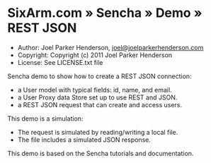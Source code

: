 # SixArm.com » Sencha » Demo » REST JSON

  * Author: Joel Parker Henderson, joel@joelparkerhenderson.com
  * Copyright: Copyright (c) 2011 Joel Parker Henderson
  * License: See LICENSE.txt file

Sencha demo to show how to create a REST JSON connection:

  * a User model with typical fields: id, name, and email.
  * a User Proxy data Store set up to use REST and JSON.
  * a REST JSON request that can create and access users.

This demo is a simulation:

  * The request is simulated by reading/writing a local file.
  * The file includes a simulated JSON response.

This demo is based on the Sencha tutorials and documentation.

